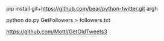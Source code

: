 pip install git+https://github.com/bear/python-twitter.git argh

python do.py GetFollowers > followers.txt

https://github.com/Mottl/GetOldTweets3
